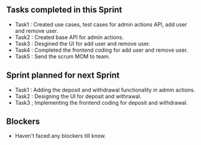 
## Tasks completed in this Sprint
- Task1 : Created use cases, test cases for admin actions API, add user and remove user.
- Task2 : Created base API for admin actions.
- Task3 : Desgined the UI for add user and remove user.
- Task4 : Completed the frontend coding for add user and remove user.
- Task5 : Send the scrum MOM to team.

## Sprint planned for next Sprint
- Task1 : Adding the deposit and withdrawal functionality in admin actions.
- Task2 : Designing the UI for deposit and withrawal.
- Task3 ; Implementing the frontend coding for deposit and withdrawal.

## Blockers
- Haven't faced any blockers till know.
